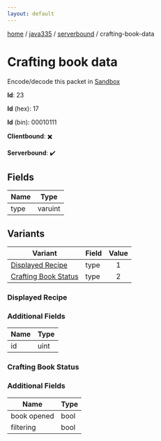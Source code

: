 ```yaml
---
layout: default
---
```


[home](/)  /  [java335](/protocol/java335)  /  [serverbound](/protocol/java335/serverbound)  /  crafting-book-data

# Crafting book data

Encode/decode this packet in [Sandbox](../../../sandbox/java335#Serverbound.CraftingBookData)

**Id**: 23

**Id** (hex): 17

**Id** (bin): 00010111

**Clientbound**: ✖️

**Serverbound**: ✔️

## Fields

Name | Type
---|---
type | varuint

## Variants

Variant | Field | Value
---|---|:---:
[Displayed Recipe](#displayed_recipe) | type | 1
[Crafting Book Status](#crafting_book_status) | type | 2

### Displayed Recipe

### Additional Fields

Name | Type
---|---
id | uint

### Crafting Book Status

### Additional Fields

Name | Type
---|---
book opened | bool
filtering | bool
